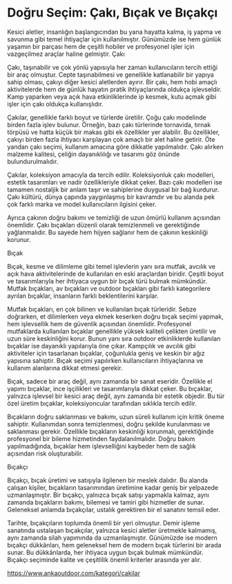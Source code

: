 # Doğru Seçim: Çakı, Bıçak ve Bıçakçı
Kesici aletler, insanlığın başlangıcından bu yana hayatta kalma, iş yapma ve savunma gibi temel ihtiyaçlar için kullanılmıştır. Günümüzde ise hem günlük yaşamın bir parçası hem de çeşitli hobiler ve profesyonel işler için vazgeçilmez araçlar haline gelmiştir. 
Çakı

Çakı, taşınabilir ve çok yönlü yapısıyla her zaman kullanıcıların tercih ettiği bir araç olmuştur. Cepte taşınabilmesi ve genellikle katlanabilir bir yapıya sahip olması, çakıyı diğer kesici aletlerden ayırır. Bir çakı, hem hobi amaçlı aktivitelerde hem de günlük hayatın pratik ihtiyaçlarında oldukça işlevseldir. Kamp yaparken veya açık hava etkinliklerinde ip kesmek, kutu açmak gibi işler için çakı oldukça kullanışlıdır.

Çakılar, genellikle farklı boyut ve türlerde üretilir. Çoğu çakı modelinde birden fazla işlev bulunur. Örneğin, bazı çakı türlerinde tornavida, tırnak törpüsü ve hatta küçük bir makas gibi ek özellikler yer alabilir. Bu özellikler, çakıyı birden fazla ihtiyacı karşılayan çok amaçlı bir alet haline getirir. Öte yandan çakı seçimi, kullanım amacına göre dikkatle yapılmalıdır. Çakı alırken malzeme kalitesi, çeliğin dayanıklılığı ve tasarımı göz önünde bulundurulmalıdır.

Çakılar, koleksiyon amacıyla da tercih edilir. Koleksiyonluk çakı modelleri, estetik tasarımları ve nadir özellikleriyle dikkat çeker. Bazı çakı modelleri ise tamamen nostaljik bir anlam taşır ve sahiplerine duygusal bir bağ kurdurur. Çakı kültürü, dünya çapında yaygınlaşmış bir kavramdır ve bu alanda pek çok farklı marka ve model kullanıcıların ilgisini çeker.

Ayrıca çakının doğru bakımı ve temizliği de uzun ömürlü kullanım açısından önemlidir. Çakı bıçakları düzenli olarak temizlenmeli ve gerektiğinde yağlanmalıdır. Bu sayede hem hijyen sağlanır hem de çakının keskinliği korunur.

Bıçak

Bıçak, kesme ve dilimleme gibi temel işlevlerin yanı sıra mutfak, avcılık ve açık hava aktivitelerinde de kullanılan en eski araçlardan biridir. Çeşitli boyut ve tasarımlarıyla her ihtiyaca uygun bir bıçak türü bulmak mümkündür. Mutfak bıçakları, av bıçakları ve outdoor bıçakları gibi farklı kategorilere ayrılan bıçaklar, insanların farklı beklentilerini karşılar.

Mutfak bıçakları, en çok bilinen ve kullanılan bıçak türleridir. Sebze doğrarken, et dilimlerken veya ekmek keserken doğru bıçak seçimi yapmak, hem işlevsellik hem de güvenlik açısından önemlidir. Profesyonel mutfaklarda kullanılan bıçaklar genellikle yüksek kaliteli çelikten üretilir ve uzun süre keskinliğini korur. Bunun yanı sıra outdoor etkinliklerde kullanılan bıçaklar ise dayanıklı yapılarıyla öne çıkar. Kampçılık ve avcılık gibi aktiviteler için tasarlanan bıçaklar, çoğunlukla geniş ve keskin bir ağız yapısına sahiptir. Bıçak seçimi yapılırken kullanıcıların ihtiyaçlarına ve kullanım alanlarına dikkat etmesi gerekir.

Bıçak, sadece bir araç değil, aynı zamanda bir sanat eseridir. Özellikle el yapımı bıçaklar, ince işçilikleri ve tasarımlarıyla dikkat çeker. Bu bıçaklar, yalnızca işlevsel bir kesici araç değil, aynı zamanda bir estetik objedir. Bu tür özel üretim bıçaklar, koleksiyoncular tarafından sıklıkla tercih edilir.

Bıçakların doğru saklanması ve bakımı, uzun süreli kullanım için kritik öneme sahiptir. Kullanımdan sonra temizlenmesi, doğru şekilde kurulanması ve saklanması gerekir. Özellikle bıçakların keskinliği korunmalı, gerektiğinde profesyonel bir bileme hizmetinden faydalanılmalıdır. Doğru bakım yapılmadığında, bıçaklar hem işlevselliğini kaybeder hem de sağlık açısından risk oluşturabilir.

Bıçakçı

Bıçakçı, bıçak üretimi ve satışıyla ilgilenen bir meslek dalıdır. Bu alanda çalışan kişiler, bıçakların tasarımından üretimine kadar geniş bir yelpazede uzmanlaşmıştır. Bir bıçakçı, yalnızca bıçak satışı yapmakla kalmaz, aynı zamanda bıçakların bakımı, bilemesi ve tamiri gibi hizmetler de sunar. Geleneksel anlamda bıçakçılar, ustalık gerektiren bir el sanatını temsil eder.

Tarihte, bıçakçıların toplumda önemli bir yeri olmuştur. Demir işleme sanatında ustalaşan bıçakçılar, yalnızca kesici aletler üretmekle kalmamış, aynı zamanda silah yapımında da uzmanlaşmıştır. Günümüzde ise modern bıçakçı dükkânları, hem geleneksel hem de modern bıçak türlerini bir arada sunar. Bu dükkânlarda, her ihtiyaca uygun bıçak bulmak mümkündür. Bıçakçı seçiminde kalite ve çeşitlilik önemli kriterler arasında yer alır.

https://www.ankaoutdoor.com/kategori/cakilar
